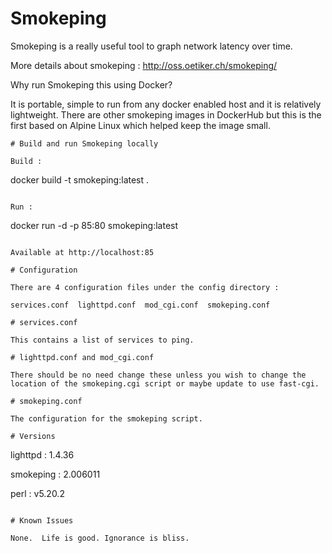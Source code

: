 # Smokeping

Smokeping is a really useful tool to graph network latency over time. 

More details about smokeping : http://oss.oetiker.ch/smokeping/

Why run Smokeping this using Docker?

It is portable, simple to run from any docker enabled host and it is relatively lightweight.  There are other smokeping images in DockerHub but this is the first based on Alpine Linux which helped keep the image small.

```
# Build and run Smokeping locally 

Build : 
```
docker build -t smokeping:latest .
```

Run : 
```
docker run -d -p 85:80 smokeping:latest
```

Available at http://localhost:85

# Configuration

There are 4 configuration files under the config directory :

services.conf  lighttpd.conf  mod_cgi.conf  smokeping.conf

# services.conf

This contains a list of services to ping.

# lighttpd.conf and mod_cgi.conf

There should be no need change these unless you wish to change the location of the smokeping.cgi script or maybe update to use fast-cgi.

# smokeping.conf

The configuration for the smokeping script. 

# Versions
```
lighttpd : 1.4.36  

smokeping : 2.006011

perl : v5.20.2
```

# Known Issues

None.  Life is good. Ignorance is bliss.

